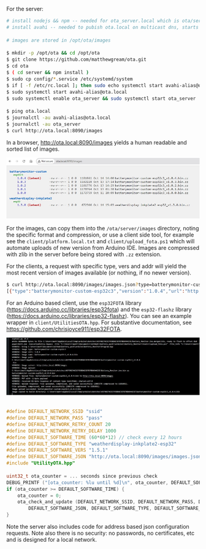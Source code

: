 
For the server:

```bash
# install nodejs && npm -- needed for ota_server.local which is ota/server/server.js and runs from systemd on port 8090
# install avahi -- needed to pubish ota.local on multicast dns, starts in rc.local AFTER dhcp assignment

# images are stored in /opt/ota/images

$ mkdir -p /opt/ota && cd /opt/ota
$ git clone https://github.com/matthewgream/ota.git
$ cd ota
$ ( cd server && npm install )
$ sudo cp config/*.service /etc/systemd/system
$ if [ -f /etc/rc.local ]; then sudo echo systemctl start avahi-alias@ota.local >> /etc/rc.local; else sudo cp config/rc.local /etc/rc.local; fi
$ sudo systemctl start avahi-alias@ota.local
$ sudo systemctl enable ota_server && sudo systemctl start ota_server

$ ping ota.local
$ journalctl -au avahi-alias@ota.local
$ journalctl -au ota_server
$ curl http://ota.local:8090/images
```

In a browser, http://ota.local:8090/images yields a human readable and sorted list of images.

![Images](client/ota_server.jpg)

For the images, can copy them into the `/ota/server/images` directory, noting the specific format and compression, or use a client side tool,
for example see the `client/platform.local.txt` and `client/upload_fota.ps1` which will automate uploads of new version from Arduino IDE.
Images are compressed with zlib in the server before being stored with `.zz` extension.

For the clients, a request with specific type, vers and addr will yield the most recent version of images available (or nothing, if no newer
version). 

```bash
$ curl http://ota.local:8090/images/images.json?type=batterymonitor-custom-esp32c3\&vers=1.0.2\&addr=01:02:03:04:05:06
[{"type":"batterymonitor-custom-esp32c3","version":"1.0.4","url":"http://ota.local:8090/images/batterymonitor-custom-esp32c3_v1.0.4.bin.zz"}]
```

For an Arduino based client, use the `esp32FOTA` library (https://docs.arduino.cc/libraries/esp32fota) and the `esp32-flashz` 
library (https://docs.arduino.cc/libraries/esp32-flashz). You can see an example wrapper in `client/UtilitiesOTA.hpp`. For substantive
documentation, see https://github.com/chrisjoyce911/esp32FOTA.

![Images](client/arduino_ide.jpg)

```C++

#define DEFAULT_NETWORK_SSID "ssid"
#define DEFAULT_NETWORK_PASS "pass"
#define DEFAULT_NETWORK_RETRY_COUNT 20
#define DEFAULT_NETWORK_RETRY_DELAY 1000
#define DEFAULT_SOFTWARE_TIME (60*60*12) // check every 12 hours
#define DEFAULT_SOFTWARE_TYPE "weatherdisplay-inkplate2-esp32"
#define DEFAULT_SOFTWARE_VERS "1.5.1"
#define DEFAULT_SOFTWARE_JSON "http://ota.local:8090/images/images.json"
#include "UtilityOTA.hpp"

uint32_t ota_counter = ... seconds since previous check
DEBUG_PRINTF ("[ota_counter: %lu until %d]\n", ota_counter, DEFAULT_SOFTWARE_TIME);
if (ota_counter >= DEFAULT_SOFTWARE_TIME) {
    ota_counter = 0;
    ota_check_and_update (DEFAULT_NETWORK_SSID, DEFAULT_NETWORK_PASS, DEFAULT_NETWORK_RETRY_COUNT, DEFAULT_NETWORK_RETRY_DELAY,
        DEFAULT_SOFTWARE_JSON, DEFAULT_SOFTWARE_TYPE, DEFAULT_SOFTWARE_VERS, [&] () { program->reset (); });
}
```

Note the server also includes code for address based json configuration requests.
Note also there is no security: no passwords, no certificates, etc and is designed for a local network.

